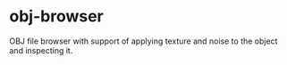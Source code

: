 # obj-browser
OBJ file browser with support of applying texture and noise to the object and inspecting it. 
